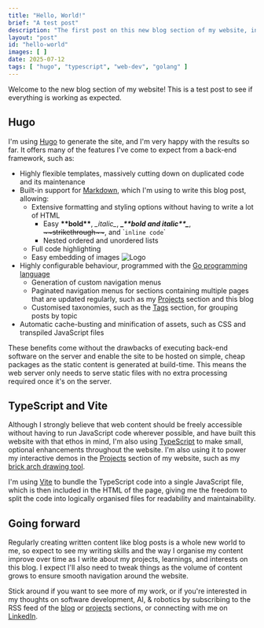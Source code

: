 ```yaml
---
title: "Hello, World!"
brief: "A test post"
description: "The first post on this new blog section of my website, introducing myself and my new Hugo-powered blog."
layout: "post"
id: "hello-world"
images: [ ]
date: 2025-07-12
tags: [ "hugo", "typescript", "web-dev", "golang" ]
---
```


Welcome to the new blog section of my website! This is a test post to see if everything is working as expected.

## Hugo

I'm using [Hugo](https://gohugo.io/) to generate the site, and I'm very happy with the results so far. It offers many of the features I've come to expect from a back-end framework, such as:

- Highly flexible templates, massively cutting down on duplicated code and its maintenance
- Built-in support for [Markdown](https://en.wikipedia.org/wiki/Markdown), which I'm using to write this blog post, allowing:
    - Extensive formatting and styling options without having to write a lot of HTML
        - Easy **\*\*bold\*\***, _\_italic\__, _**\_\*\*bold and italic\*\*\_**_, ~~&#126;&#126;strikethrough&#126;&#126;~~, and &grave;`inline code`&grave;
        - Nested ordered and unordered lists
    - Full code highlighting
    - Easy embedding of images ![Logo](/img/blog/2025-07-11-hello-world/00-logo.png)
- Highly configurable behaviour, programmed with the [Go programming language](https://go.dev/)
    - Generation of custom navigation menus
    - Paginated navigation menus for sections containing multiple pages that are updated regularly, such as my [Projects](/projects) section and this blog
    - Customised taxonomies, such as the [Tags](/tags) section, for grouping posts by topic
- Automatic cache-busting and minification of assets, such as CSS and transpiled JavaScript files

These benefits come without the drawbacks of executing back-end software on the server and enable the site to be hosted on simple, cheap packages as the static content is generated at build-time. This means the web server only needs to serve static files with no extra processing required once it's on the server.

## TypeScript and Vite

Although I strongly believe that web content should be freely accessible without having to run JavaScript code wherever possible, and have built this website with that ethos in mind, I'm also using [TypeScript](https://www.typescriptlang.org/) to make small, optional enhancements throughout the website. I'm also using it to power my interactive demos in the [Projects](/projects/) section of my website, such as my [brick arch drawing tool](/projects/brickarch/).

I'm using [Vite](https://vitejs.dev/) to bundle the TypeScript code into a single JavaScript file, which is then included in the HTML of the page, giving me the freedom to split the code into logically organised files for readability and maintainability.

## Going forward

Regularly creating written content like blog posts is a whole new world to me, so expect to see my writing skills and the way I organise my content improve over time as I write about my projects, learnings, and interests on this blog. I expect I'll also need to tweak things as the volume of content grows to ensure smooth navigation around the website.

Stick around if you want to see more of my work, or if you're interested in my thoughts on software development, AI, &amp; robotics by subscribing to the RSS feed of the [blog](/blog/index.xml?format=rss) or [projects](/blog/index.xml) sections, or connecting with me on [LinkedIn](https://www.linkedin.com/in/christopher-mead-4765bb182).
